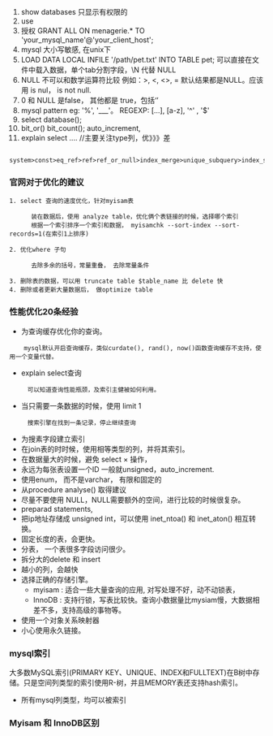 1. show databases   只显示有权限的
2. use              
3. 授权  GRANT ALL ON menagerie.* TO 'your_mysql_name'@'your_client_host';
4. mysql 大小写敏感, 在unix下 
5. LOAD DATA LOCAL INFILE '/path/pet.txt' INTO TABLE pet; 可以直接在文件中载入数据，单个tab分割字段，\N 代替 NULL
6. NULL  不可以和数学运算符比较 例如：>, <, <>, = 默认结果都是NULL。应该用 is nul， is not null.
7. 0 和 NULL 是false， 其他都是 true，包括‘’
8. mysql pattern eg: '%', '___'。 REGEXP: [...], [a-z], '^' , '$'
9. select database();
10. bit_or()   bit_count(); auto_increment, 
11. explain select .... //主要关注type列，优》》》差
```
    system>const>eq_ref>ref>ref_or_null>index_merge>unique_subquery>index_subquery>range>index>all;
```
### 官网对于优化的建议 ###
    1. select 查询的速度优化，针对myisam表
```
      装在数据后，使用 analyze table，优化俩个表链接的时候，选择哪个索引
      根据一个索引排序一个索引和数据， myisamchk --sort-index --sort-records=1(在索引1上排序)
```
    2. 优化where 子句
```
      去除多余的括号，常量重叠， 去除常量条件
```
    3. 删除表的数据，可以用 truncate table $table_name 比 delete 快
    4. 删除或者更新大量数据后， 做optimize table 
    
### 性能优化20条经验 ###
 - 为查询缓存优化你的查询。
``` 
    mysql默认开启查询缓存，类似curdate(), rand(), now()函数查询缓存不支持，使用一个变量代替。
```
 -  explain select查询
```
     可以知道查询性能瓶颈，及索引主健被如何利用。
```
 -  当只需要一条数据的时候，使用 limit 1
```
     搜索引擎在找到一条记录，停止继续查询
```
 - 为搜素字段建立索引
 - 在join表的时时候，使用相等类型的列，并将其索引。
 - 在数据量大的时候，避免 select × 操作，
 - 永远为每张表设置一个ID 一般就unsigned，auto_increment.
 - 使用enum， 而不是varchar， 有限和固定的
 - 从procedure analyse() 取得建议
 - 尽量不要使用 NULL，NULL需要额外的空间，进行比较的时候很复杂。
 - preparad statements, 
 - 把ip地址存储成 unsigned int，可以使用 inet_ntoa() 和 inet_aton() 相互转换。
 - 固定长度的表，会更快。
 - 分表，  一个表很多字段访问很少。
 - 拆分大的delete 和 insert 
 - 越小的列，会越快
 - 选择正确的存储引擎。 
   - myisam : 适合一些大量查询的应用, 对写处理不好，动不动锁表，
   - InnoDB : 支持行锁，写表比较快。查询小数据量比mysiam慢，大数据相差不多，支持高级的事物等。
 - 使用一个对象关系映射器
 - 小心使用永久链接。
### mysql索引 ###

大多数MySQL索引(PRIMARY KEY、UNIQUE、INDEX和FULLTEXT)在B树中存储。只是空间列类型的索引使用R-树，并且MEMORY表还支持hash索引。
 - 所有mysql列类型，均可以被索引

### Myisam 和 InnoDB区别 ###
